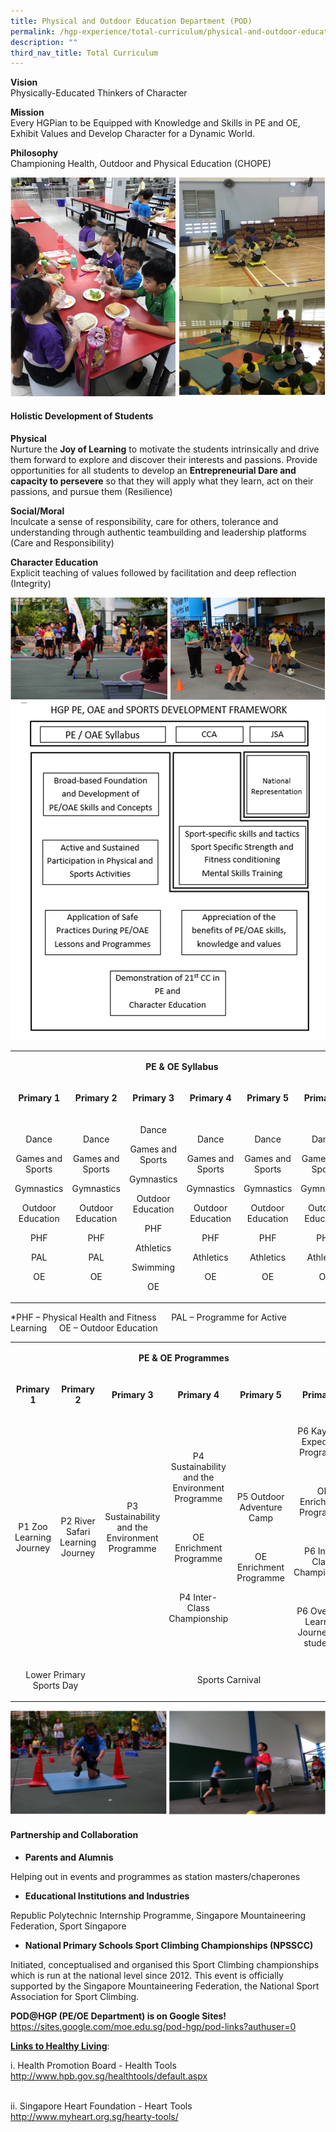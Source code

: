 ```yaml
---
title: Physical and Outdoor Education Department (POD)
permalink: /hgp-experience/total-curriculum/physical-and-outdoor-education-department-pod/
description: ""
third_nav_title: Total Curriculum
---
```

<p><strong>Vision<br /></strong>Physically-Educated Thinkers of Character&nbsp;</p>
<p><strong>Mission<br /></strong>Every HGPian to be Equipped with Knowledge and Skills in PE and OE, Exhibit Values and Develop Character for a Dynamic World.</p>
<p><strong>Philosophy<br /></strong>Championing Health, Outdoor and Physical Education (CHOPE)</p>
<img src="/images/pe1.png">
<h4><strong>Holistic Development of Students</strong></h4>
<p><strong>Physical<br /></strong>Nurture the&nbsp;<strong>Joy of Learning</strong>&nbsp;to motivate the&nbsp;students intrinsically and drive them forward to explore and discover their interests and passions.&nbsp;Provide opportunities for all students to&nbsp;develop an&nbsp;<strong>Entrepreneurial Dare and capacity to persevere</strong>&nbsp;so that they will apply what they learn, act on their passions, and pursue them&nbsp;(Resilience)</p>
<p><strong>Social/Moral<br /></strong>Inculcate a sense of responsibility, care for others, tolerance and understanding through authentic teambuilding and leadership platforms (Care and Responsibility)</p>
<p><strong>Character Education<br /></strong>Explicit teaching of values followed by facilitation and deep reflection (Integrity)</p>
<img src="/images/pe2.png"><br>
<img src="/images/pe3.png">
<table style="font-weight: 400;" width="0">
<tbody>
<tr>
<td style="text-align: center;" colspan="6" width="798">
<p><strong>PE &amp; OE Syllabus</strong></p>
</td>
</tr>
<tr>
<td style="text-align: center;" width="132">
<p><strong>Primary 1</strong></p>
</td>
<td style="text-align: center;" width="132">
<p><strong>Primary 2</strong></p>
</td>
<td style="text-align: center;" width="132">
<p><strong>Primary 3</strong></p>
</td>
<td style="text-align: center;" width="138">
<p><strong>Primary 4</strong></p>
</td>
<td style="text-align: center;" width="132">
<p><strong>Primary 5</strong></p>
</td>
<td style="text-align: center;" width="132">
<p><strong>Primary 6</strong></p>
</td>
</tr>
<tr>
<td style="text-align: center;" width="132">
<p>Dance</p>
<p>Games and Sports</p>
<p>Gymnastics</p>
<p>Outdoor Education</p>
<p>PHF</p>
<p>PAL</p>
<p>OE</p>
</td>
<td style="text-align: center;" width="132">
<p>Dance</p>
<p>Games and Sports</p>
<p>Gymnastics</p>
<p>Outdoor Education</p>
<p>PHF</p>
<p>PAL</p>
<p>OE</p>
</td>
<td style="text-align: center;" width="132">
<p>Dance</p>
<p>Games and Sports</p>
<p>Gymnastics</p>
<p>Outdoor Education</p>
<p>PHF</p>
<p>Athletics</p>
<p>Swimming</p>
<p>OE</p>
</td>
<td style="text-align: center;" width="138">
<p>Dance</p>
<p>Games and Sports</p>
<p>Gymnastics</p>
<p>Outdoor Education</p>
<p>PHF</p>
<p>Athletics</p>
<p>OE</p>
</td>
<td style="text-align: center;" width="132">
<p>Dance</p>
<p>Games and Sports</p>
<p>Gymnastics</p>
<p>Outdoor Education</p>
<p>PHF</p>
<p>Athletics</p>
<p>OE</p>
</td>
<td style="text-align: center;" width="132">
<p>Dance</p>
<p>Games and Sports</p>
<p>Gymnastics</p>
<p>Outdoor Education</p>
<p>PHF</p>
<p>Athletics</p>
<p>OE</p>
</td>
</tr>
</tbody>
</table>
<p style="font-weight: 400;">*PHF &ndash; Physical Health and Fitness&nbsp;&nbsp;&nbsp;&nbsp;&nbsp; PAL &ndash; Programme for Active Learning&nbsp;&nbsp;&nbsp;&nbsp; OE &ndash; Outdoor Education</p>
<table style="font-weight: 400;" width="0">
<tbody>
<tr>
<td style="text-align: center;" colspan="6" width="784">
<p><strong>PE &amp; OE Programmes</strong></p>
</td>
</tr>
<tr>
<td style="text-align: center;" width="132">
<p><strong>Primary 1</strong></p>
</td>
<td style="text-align: center;" width="132">
<p><strong>Primary 2</strong></p>
</td>
<td style="text-align: center;" width="132">
<p><strong>Primary 3</strong></p>
</td>
<td style="text-align: center;" width="129">
<p><strong>Primary 4</strong></p>
</td>
<td style="text-align: center;" width="129">
<p><strong>Primary 5</strong></p>
</td>
<td style="text-align: center;" width="130">
<p><strong>Primary 6</strong></p>
</td>
</tr>
<tr>
<td style="text-align: center;" width="132">
<p>P1 Zoo Learning Journey</p>
</td>
<td style="text-align: center;" width="132">
<p>P2 River Safari Learning Journey</p>
</td>
<td style="text-align: center;" width="132">
<p>P3 Sustainability and the Environment Programme</p>
<p>&nbsp;</p>
</td>
<td style="text-align: center;" width="129">
<p>P4 Sustainability and the Environment Programme</p>
<p>&nbsp;</p>
<p>OE Enrichment Programme</p>
<p>&nbsp;</p>
<p>P4 Inter-Class Championship</p>
</td>
<td style="text-align: center;" width="129">
<p>P5 Outdoor Adventure Camp</p>
<p>&nbsp;</p>
<p>OE Enrichment Programme</p>
</td>
<td style="text-align: center;" width="130">
<p>P6 Kayaking Expedition Programme</p>
<p>&nbsp;</p>
<p>OE Enrichment Programme</p>
<p>&nbsp;</p>
<p>P6 Inter-Class Championship</p>
<p>&nbsp;</p>
<p>P6 Overseas Learning Journey (30 students)</p>
</td>
</tr>
<tr>
<td style="text-align: center;" colspan="2" width="264">
<p>Lower Primary Sports Day</p>
</td>
<td style="text-align: center;" colspan="4" width="520">
<p>Sports Carnival</p>
</td>
</tr>
</tbody>
</table>
<img src="/images/pe4.png">
<h4><strong>Partnership and Collaboration</strong></h4>
<ul>
<li><strong>Parents and Alumnis</strong></li>
</ul>
<p>Helping out in events and programmes as station masters/chaperones</p>
<ul>
<li><strong>Educational Institutions and Industries</strong></li>
</ul>
<p>Republic Polytechnic Internship Programme, Singapore Mountaineering Federation, Sport Singapore</p>
<ul>
<li><strong>National Primary Schools Sport Climbing Championships (NPSSCC)</strong></li>
</ul>
<p>Initiated, conceptualised and organised this Sport Climbing championships which is run at the national level since 2012. This event is officially supported by the Singapore Mountaineering Federation, the National Sport Association for Sport Climbing.&nbsp;</p>
<p><strong>POD@HGP (PE/OE Department) is on Google Sites!<br /></strong><a href="https://sites.google.com/moe.edu.sg/pod-hgp/pod-links?authuser=0">https://sites.google.com/moe.edu.sg/pod-hgp/pod-links?authuser=0</a></p>
<p><strong><u>Links to Healthy Living</u></strong>:</p>
<p>i. Health Promotion Board - Health Tools<br /><a href="http://www.hpb.gov.sg/healthtools/default.aspx">http://www.hpb.gov.sg/healthtools/default.aspx</a><br /><br /></p>
<p>ii. Singapore Heart Foundation - Heart Tools<br /><a href="http://www.myheart.org.sg/hearty-tools/">http://www.myheart.org.sg/hearty-tools/</a></p>